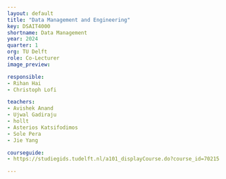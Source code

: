 ```yaml
---
layout: default
title: "Data Management and Engineering"
key: DSAIT4000
shortname: Data Management
year: 2024
quarter: 1
org: TU Delft
role: Co-Lecturer
image_preview:

responsible:
- Rihan Hai
- Christoph Lofi

teachers:
- Avishek Anand
- Ujwal Gadiraju
- hollt
- Asterios Katsifodimos
- Sole Pera
- Jie Yang

courseguide:
- https://studiegids.tudelft.nl/a101_displayCourse.do?course_id=70215

---
```

